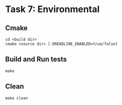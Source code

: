 # Task 7: Environmental

## Cmake
```
cd <build dir>
cmake <source dir> [-DREADLINE_ENABLED=true/false]
```

## Build and Run tests
```
make
```

## Clean
```
make clean
```